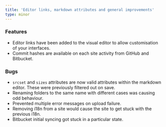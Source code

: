 ```yaml
---
title: 'Editor links, markdown attributes and general improvements'
type: minor
---
```


### Features

* Editor links have been added to the visual editor to allow customisation of your interfaces.
* Commit hashes are available on each site activity from GitHub and Bitbucket.


### Bugs

* `srcset` and `sizes` attributes are now valid attributes within the markdown editor. These were previously filtered out on save.
* Renaming folders to the same name with different cases was causing odd behaviour.
* Prevented multiple error messages on upload failure.
* Removing i18n from a site would cause the site to get stuck with the previous i18n.
* Bitbucket initial syncing got stuck in a particular state.